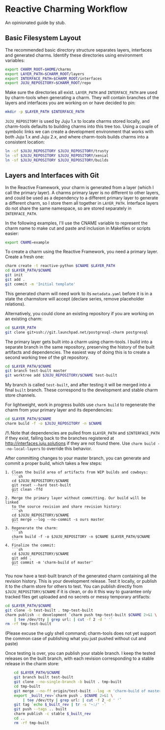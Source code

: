 # Reactive Charming Workflow

An opinionated guide by stub.


## Basic Filesystem Layout

The recommended basic directory structure separates layers, interfaces
and generated charms. Identify these directories using environment variables:

```sh
export CHARM_ROOT=$HOME/charms
export LAYER_PATH=$CHARM_ROOT/layers
export INTERFACE_PATH=$CHARM_ROOT/interfaces
export JUJU_REPOSITORY=$CHARM_ROOT/repo
```

Make sure the directories all exist. `LAYER_PATH` and `INTERFACE_PATH` are
used by charm-tools when generating a charm. They will contain branches
of the layers and interfaces you are working on or have decided to pin:

```sh
mkdir -p $LAYER_PATH $INTERFACE_PATH
```

`JUJU_REPOSITORY` is used by Juju 1.x to locate charms stored locally,
and charm-tools defaults to building charms into this tree too.
Using a couple of symbolic links we can create a development environment
that works with both Juju 1.x and Juju 2.x, and where charm-tools builds
charms into a consistent location:

```sh
ln -sf $JUJU_REPOSITORY $JUJU_REPOSITORY/trusty
ln -sf $JUJU_REPOSITORY $JUJU_REPOSITORY/xenial
ln -sf $JUJU_REPOSITORY $JUJU_REPOSITORY/builds
```


## Layers and Interfaces with Git

In the Reactive Framework, your charm is generated from a layer
(which I call the primary layer). A charms primary layer is no different
to other layers, and could be used as a dependency to a different primary
layer to generate a different charm, so I store them all together
in `LAYER_PATH`. Interface layers do not share the same namespace, so
are stored separately in `INTERFACE_PATH`.

In the following examples, I'll use the CNAME variable to represent
the charm name to make cut and paste and inclusion in Makefiles or scripts
easier:

```sh
export CNAME=example
```

To create a charm using the Reactive Framework, you need a primary layer.
Create a fresh one:

```sh
charm create -t reactive-python $CNAME $LAYER_PATH
cd $LAYER_PATH/$CNAME
git init
git add .
git commit -m 'Initial template'
```

This generated charm will need work to its `metadata.yaml` before it is in
a state the charmstore will accept (declare series, remove placeholder
relations).

Alternatively, you could clone an existing repository if you are working
on an existing charm:

```sh
cd $LAYER_PATH
git clone git+ssh://git.launchpad.net/postgresql-charm postgresql
```

The primary layer gets built into a charm using charm-tools. I build
into a separate branch in the same repository, preserving the history
of the built artifacts and dependencies. The easiest way of doing this
is to create a second working tree of the git repository.

```sh
cd $LAYER_PATH/$CNAME
git branch test-built master
git worktree add $JUJU_REPOSITORY/$CNAME test-built 
```

My branch is called `test-built`, and after testing it will be merged into
a final `built` branch. These correspond to the development and stable
charm store channels.

For lightweight, work in progress builds use `charm build` to regenerate
the charm from your primary layer and its dependencies:

```sh
cd $LAYER_PATH/$CNAME
charm build -f -o $JUJU_REPOSITORY -n $CNAME
```

/!\ Note that dependencies are pulled from `$LAYER_PATH` and `$INTERFACE_PATH`
if they exist, falling back to the branches registered at
http://interfaces.juju.solutions if they are not found there. Use
`charm build --no-local-layers` to override this behavior.

After committing changes to your master branch, you can generate and
commit a proper build, which takes a few steps:

    1. Clean the build area of artifacts from WIP builds and cowboys:
       ```sh
       cd $JUJU_REPOSITORY/$CNAME
       git reset --hard test-built
       git clean -ffd
       ```
    2. Merge the primary layer without committing. Our build will be linked
       to the source revision and share revision history:
       ```sh
       cd $JUJU_REPOSITORY/$CNAME
       git merge --log --no-commit -s ours master
       ```
    3. Regenerate the charm:
       ```sh
       charm build -f -o $JUJU_REPOSITORY -n $CNAME $LAYER_PATH/$CNAME
       ```
    4. Finalize the commit:
       ```sh
       cd $JUJU_REPOSITORY/$CNAME
       git add .
       git commit -m 'charm-build of master'
       ```

You now have a test-built branch of the generated charm containing all the
revision history. This is your development release. Test it locally, or
publish it to the charm store for others to test. You can publish directly
from `$JUJU_REPOSITORY/$CNAME` if it is clean, or do it this way to guarantee
only tracked files get uploaded and no secrets or messy temporary artifacts:

```sh
cd $LAYER_PATH/$CNAME
git clone -b test-built . tmp-test-built
charm publish -c development `charm push tmp-test-built $CNAME 2>&1 \
    | tee /dev/tty | grep url: | cut -f 2 -d ' '`
rm -rf tmp-test-built
```

(Please excuse the ugly shell command; charm-tools does not yet support
the common case of publishing what you just pushed without cut and paste)

Once testing is over, you can publish your stable branch. I keep the
tested releases on the built branch, with each revision corresponding
to a stable release in the charm store:

```sh
    cd $LAYER_PATH/$CNAME
    git branch built test-built
    git clone --no-single-branch -b built . tmp-built
    cd tmp-built
    git merge --no-ff origin/test-built --log -m 'charm-build of master'
    export _built_rev=`charm push . $CNAME 2>&1 \
        | tee /dev/tty | grep url: | cut -f 2 -d ' '`
    git tag `echo $_built_rev | tr -s '~:/' -`
    git push --tags .. built
    charm publish -c stable $_built_rev
    cd ..
    rm -rf tmp-built
```
